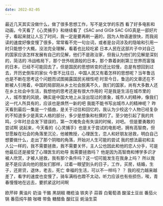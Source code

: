 ```yaml
---
date: 2022-02-05
---
```

最近几天其实没做什么，做了很多思想工作，写不是文学的东西
看了好多电影和动画，今天看了《心灵捕手》和继续看了《SAC and GIG》
SAC GIG真是一部好片子，看起来就让人忘了时间，我一定是要再刷一遍的，因为人物语速很快，而我阅读的速度好像变慢了很多，常常看不完一句台词，或者是台词涉及的隐喻和引用一时只能想个大概，没法完全理解，看着也比较吃紧
日本人民在这部片子中对自己的国家应该怎样发展有自己的见解，他们不是政治家，但我认为他们的见解是深刻的，简洁的
冷战格局下，那个世外桃源般的日本，那个靠着剥削第三世界而富强的日本，已经不可能回去了，但是国民的思想转变的还比较慢，总是有想回到过去，开历史倒车的家伙
今昔不比往日，中国人民又有着怎样的思想呢？当年鲁迅也是不断在思考这个问题而试图揭露国民劣根性吧 时至今日，鲁迅的文章还在不断被人引用着，中国的局部刚从乡土社会脱离不久，我们的国家，尚有大多数人还在乡土社会中生活，我想他的思考还是有很大作用的
可是我是生活在城市里的人，城市里的风貌，确实是中国大地上从没出现过的景象，城市人的精神，像我们这一代人所具有的，应该也是焕然一新的吧
我能不能书写出城市人的精神呢？
昨天看到最后一集是一个插曲，是关于过往和回忆的，我认为少校这个人物已经复杂的不知道多少是真实人格的部分，多少是想象和杜撰的了。至少她引起了我的共鸣，少年时总会发下错误的，第一次难免会有失误的时候，对吧。
但是要勇敢的尝试啊
说起来，今天看的《心灵捕手》也是关于尝试的电影吧，拥有高智商，但甘愿躲在社会的角落里沉沦，他被教授，心理医生，恋人和好朋友拯救，明白自己想要做什么，走出了那个阴暗的角落，开始对人生可能的尝试
我的想法最初和主人公一样的，我不需要拯救，我不需要关怀，主人公也因此和他的恋人分手，可是他最后还是接受了心理医生的劝导
我需要拯救吗？
他是因为高智商和博学多识才被人欣赏，才被人拯救，我有那个条件吗？这一切可能发生在我身上吗？
所以我是不是应该向他的朋友们那样，过着一眼望到头的日子，工作，买房，结婚，生子，还房贷，退休，老去，死亡
幸福的生活，可以不一样吗？
？
我的视力越来越差了，看字的速度也变慢了，骑车满档也蹬不太动，听力应该也有些损伤，唉，青春慢慢地在远去，要抓紧这时间啊

欧芹碎 黄油片 奶油 干酪 黑胡椒 橄榄油 铁夹子 蒜蓉 白葡萄酒
酸溜土豆丝  番茄火锅  番茄炖牛腩  咖喱  带鱼  糖醋鱼 酸豇豆 蚝油生菜